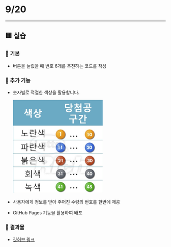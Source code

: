 # 9/20

---

## 🟨 실습

### 🧩 기본

- 버튼을 눌렀을 때 번호 6개를 추천하는 코드를 작성

### 🧩 추가 기능

- 숫자별로 적절한 색상을 활용합니다.

  <img src="Javascript_220920.assets/image-20220920135712529.png" alt="image-20220920135712529" style="zoom:50%;" />

- 사용자에게 정보를 받아 주어진 수량의 번호를 한번에 제공

- GitHub Pages 기능을 활용하여 배포

### 🧩 결과물

- [깃허브 링크](https://github.com/kmk4162/lotto-gererator)

